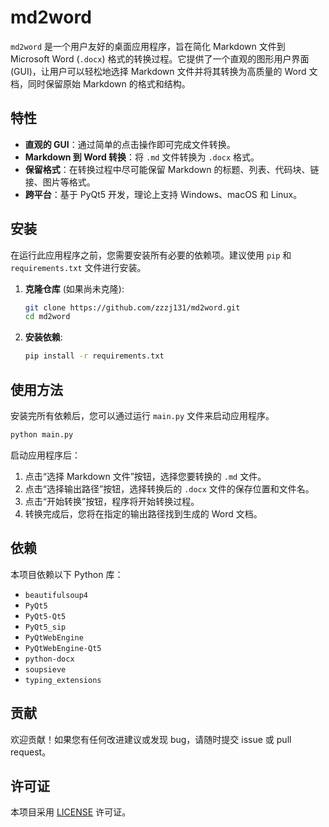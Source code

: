 # md2word

`md2word` 是一个用户友好的桌面应用程序，旨在简化 Markdown 文件到 Microsoft Word (`.docx`) 格式的转换过程。它提供了一个直观的图形用户界面 (GUI)，让用户可以轻松地选择 Markdown 文件并将其转换为高质量的 Word 文档，同时保留原始 Markdown 的格式和结构。

## 特性

*   **直观的 GUI**：通过简单的点击操作即可完成文件转换。
*   **Markdown 到 Word 转换**：将 `.md` 文件转换为 `.docx` 格式。
*   **保留格式**：在转换过程中尽可能保留 Markdown 的标题、列表、代码块、链接、图片等格式。
*   **跨平台**：基于 PyQt5 开发，理论上支持 Windows、macOS 和 Linux。

## 安装

在运行此应用程序之前，您需要安装所有必要的依赖项。建议使用 `pip` 和 `requirements.txt` 文件进行安装。

1.  **克隆仓库** (如果尚未克隆):
    ```bash
    git clone https://github.com/zzzj131/md2word.git
    cd md2word
    ```


2.  **安装依赖**:
    ```bash
    pip install -r requirements.txt
    ```

## 使用方法

安装完所有依赖后，您可以通过运行 `main.py` 文件来启动应用程序。

```bash
python main.py
```

启动应用程序后：
1.  点击“选择 Markdown 文件”按钮，选择您要转换的 `.md` 文件。
2.  点击“选择输出路径”按钮，选择转换后的 `.docx` 文件的保存位置和文件名。
3.  点击“开始转换”按钮，程序将开始转换过程。
4.  转换完成后，您将在指定的输出路径找到生成的 Word 文档。

## 依赖

本项目依赖以下 Python 库：

*   `beautifulsoup4`
*   `PyQt5`
*   `PyQt5-Qt5`
*   `PyQt5_sip`
*   `PyQtWebEngine`
*   `PyQtWebEngine-Qt5`
*   `python-docx`
*   `soupsieve`
*   `typing_extensions`

## 贡献

欢迎贡献！如果您有任何改进建议或发现 bug，请随时提交 issue 或 pull request。

## 许可证

本项目采用 [LICENSE](LICENSE) 许可证。
